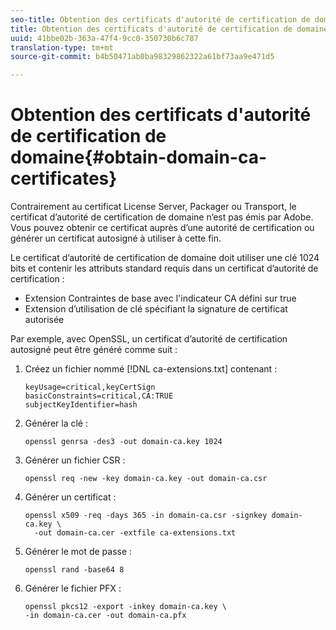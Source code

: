 ```yaml
---
seo-title: Obtention des certificats d'autorité de certification de domaine
title: Obtention des certificats d'autorité de certification de domaine
uuid: 41bbe02b-363a-47f4-9cc0-350730b6c787
translation-type: tm+mt
source-git-commit: b4b50471ab0ba98329862322a61bf73aa9e471d5

---
```



# Obtention des certificats d&#39;autorité de certification de domaine{#obtain-domain-ca-certificates}

Contrairement au certificat License Server, Packager ou Transport, le certificat d’autorité de certification de domaine n’est pas émis par Adobe. Vous pouvez obtenir ce certificat auprès d’une autorité de certification ou générer un certificat autosigné à utiliser à cette fin.

Le certificat d’autorité de certification de domaine doit utiliser une clé 1024 bits et contenir les attributs standard requis dans un certificat d’autorité de certification :

* Extension Contraintes de base avec l&#39;indicateur CA défini sur true
* Extension d’utilisation de clé spécifiant la signature de certificat autorisée

Par exemple, avec OpenSSL, un certificat d’autorité de certification autosigné peut être généré comme suit :

1. Créez un fichier nommé [!DNL ca-extensions.txt] contenant :

   ```
   keyUsage=critical,keyCertSign  
   basicConstraints=critical,CA:TRUE  
   subjectKeyIdentifier=hash 
   ```

1. Générer la clé :

   ```
   openssl genrsa -des3 -out domain-ca.key 1024 
   ```

1. Générer un fichier CSR :

   ```
   openssl req -new -key domain-ca.key -out domain-ca.csr 
   ```

1. Générer un certificat :

   ```
   openssl x509 -req -days 365 -in domain-ca.csr -signkey domain-ca.key \ 
     -out domain-ca.cer -extfile ca-extensions.txt 
   ```

1. Générer le mot de passe :

   ```
   openssl rand -base64 8 
   ```

1. Générer le fichier PFX :

   ```
   openssl pkcs12 -export -inkey domain-ca.key \ 
   -in domain-ca.cer -out domain-ca.pfx
   ```

